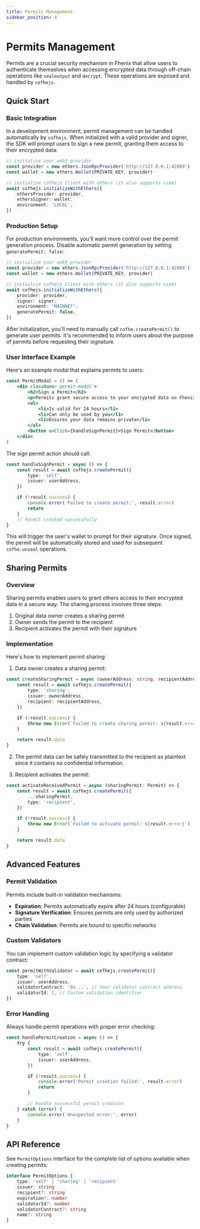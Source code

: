 ```yaml
---
title: Permits Management
sidebar_position: 4
---
```


# Permits Management

Permits are a crucial security mechanism in Fhenix that allow users to authenticate themselves when accessing encrypted data through off-chain operations like `sealoutput` and `decrypt`. These operations are exposed and handled by `cofhejs`.

## Quick Start

### Basic Integration

In a development environment, permit management can be handled automatically by `cofhejs`. When initialized with a valid provider and signer, the SDK will prompt users to sign a new permit, granting them access to their encrypted data:

```typescript
// initialize your web3 provider
const provider = new ethers.JsonRpcProvider('http://127.0.0.1:42069')
const wallet = new ethers.Wallet(PRIVATE_KEY, provider)

// initialize cofhejs Client with ethers (it also supports viem)
await cofhejs.initializeWithEthers({
	ethersProvider: provider,
	ethersSigner: wallet,
	environment: 'LOCAL',
})
```

### Production Setup

For production environments, you'll want more control over the permit generation process. Disable automatic permit generation by setting `generatePermit: false`:

```typescript
// initialize your web3 provider
const provider = new ethers.JsonRpcProvider('http://127.0.0.1:42069')
const wallet = new ethers.Wallet(PRIVATE_KEY, provider)

// initialize cofhejs Client with ethers (it also supports viem)
await cofhejs.initializeWithEthers({
	provider: provider,
	signer: signer,
	environment: 'MAINNET',
	generatePermit: false,
})
```

After initialization, you'll need to manually call `cofhe.createPermit()` to generate user permits. It's recommended to inform users about the purpose of permits before requesting their signature.

### User Interface Example

Here's an example modal that explains permits to users:

```jsx
const PermitModal = () => (
	<div className='permit-modal'>
		<h2>Sign a Permit</h2>
		<p>Permits grant secure access to your encrypted data on Fhenix by authenticating you with your signature. Each permit:</p>
		<ul>
			<li>Is valid for 24 hours</li>
			<li>Can only be used by you</li>
			<li>Ensures your data remains private</li>
		</ul>
		<button onClick={handleSignPermit}>Sign Permit</button>
	</div>
)
```

The sign permit action should call:

```typescript
const handleSignPermit = async () => {
	const result = await cofhejs.createPermit({
		type: 'self',
		issuer: userAddress,
	})

	if (!result.success) {
		console.error('Failed to create permit:', result.error)
		return
	}
	// Permit created successfully
}
```

This will trigger the user's wallet to prompt for their signature. Once signed, the permit will be automatically stored and used for subsequent `cofhe.unseal` operations.

## Sharing Permits

### Overview

Sharing permits enables users to grant others access to their encrypted data in a secure way. The sharing process involves three steps:

1. Original data owner creates a sharing permit
2. Owner sends the permit to the recipient
3. Recipient activates the permit with their signature

### Implementation

Here's how to implement permit sharing:

1. Data owner creates a sharing permit:

```typescript
const createSharingPermit = async (ownerAddress: string, recipientAddress: string) => {
	const result = await cofhejs.createPermit({
		type: 'sharing',
		issuer: ownerAddress,
		recipient: recipientAddress,
	})

	if (!result.success) {
		throw new Error(`Failed to create sharing permit: ${result.error}`)
	}

	return result.data
}
```

2. The permit data can be safely transmitted to the recipient as plaintext since it contains no confidential information.

3. Recipient activates the permit:

```typescript
const activateReceivedPermit = async (sharingPermit: Permit) => {
	const result = await cofhejs.createPermit({
		...sharingPermit,
		type: 'recipient',
	})

	if (!result.success) {
		throw new Error(`Failed to activate permit: ${result.error}`)
	}

	return result.data
}
```

## Advanced Features

### Permit Validation

Permits include built-in validation mechanisms:

- **Expiration**: Permits automatically expire after 24 hours (configurable)
- **Signature Verification**: Ensures permits are only used by authorized parties
- **Chain Validation**: Permits are bound to specific networks

### Custom Validators

You can implement custom validation logic by specifying a validator contract:

```typescript
const permitWithValidator = await cofhejs.createPermit({
	type: 'self',
	issuer: userAddress,
	validatorContract: '0x...', // Your validator contract address
	validatorId: 1, // Custom validation identifier
})
```

### Error Handling

Always handle permit operations with proper error checking:

```typescript
const handlePermitCreation = async () => {
	try {
		const result = await cofhejs.createPermit({
			type: 'self',
			issuer: userAddress,
		})

		if (!result.success) {
			console.error('Permit creation failed:', result.error)
			return
		}

		// Handle successful permit creation
	} catch (error) {
		console.error('Unexpected error:', error)
	}
}
```

## API Reference

See `PermitOptions` interface for the complete list of options available when creating permits:

```typescript
interface PermitOptions {
	type: 'self' | 'sharing' | 'recipient'
	issuer: string
	recipient?: string
	expiration?: number
	validatorId?: number
	validatorContract?: string
	name?: string
}
```
